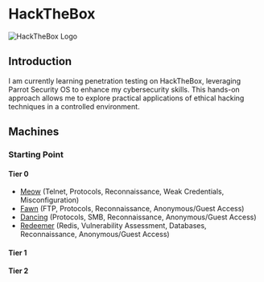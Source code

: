 # HackTheBox
![HackTheBox Logo](https://www.crest-approved.org/wp-content/uploads/2022/11/htb-header.png)

## Introduction

I am currently learning penetration testing on HackTheBox, leveraging Parrot Security OS to enhance my cybersecurity skills. This hands-on approach allows me to explore practical applications of ethical hacking techniques in a controlled environment.

## Machines
### Starting Point
#### Tier 0
- [Meow](https://github.com/jcongmon/htb/blob/main/starting-point/tier0/meow/README.md) (Telnet, Protocols, Reconnaissance, Weak Credentials, Misconfiguration)
- [Fawn](https://github.com/jcongmon/htb/tree/main/starting-point/tier0/fawn/README.md) (FTP, Protocols, Reconnaissance, Anonymous/Guest Access)
- [Dancing](https://github.com/jcongmon/htb/tree/main/starting-point/tier0/dancing/README.md) (Protocols, SMB, Reconnaissance, Anonymous/Guest Access)
- [Redeemer](https://github.com/jcongmon/htb/tree/main/starting-point/tier0/redeemer/README.md) (Redis, Vulnerability Assessment, Databases, Reconnaissance, Anonymous/Guest Access)
#### Tier 1
#### Tier 2
